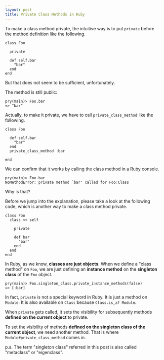 ```yaml
---
layout: post
title: Private Class Methods in Ruby
---
```


To make a class method private, the intuitive way is to put `private`
before the method definition like the following.

    class Foo

      private

      def self.bar
        "bar"
      end
    end

But that does not seem to be sufficient, unfortunately.

The method is still public:

    pry(main)> Foo.bar
    => "bar" 


Actually, to make it private, we have to call `private_class_method` like the
following.

    class Foo

      def self.bar
        "bar"
      end
      private_class_method :bar

    end

We can confirm that it works by calling the class method in a Ruby console.

    pry(main)> Foo.bar
    NoMethodError: private method `bar' called for Foo:Class


Why is that?

Before we jump into the explanation, please take a look at the following code,
which is another way to make a class method private.

    class Foo
      class << self

        private

        def bar
          "bar"
        end
      end
    end


In Ruby, as we know, __classes are just objects__.
When we define a "class method" on `Foo`, we are just defining an
__instance method__ on the __singleton class__ of the `Foo` object.

    pry(main)> Foo.singleton_class.private_instance_methods(false)
    => [:bar]


In fact, `private` is not a special keyword in Ruby. It is just a method on
`Module`. It is also available on `Class` because `Class.is_a? Module`.

When `private` gets called, it sets the visibility for subsequently methods
__defined on the current object__ to private.


To set the visibility of methods __defined on the singleton class of the current
object__, we need another method. That is where `Module#private_class_method` comes in.


p.s. The term "singleton class" referred in this post is also called "metaclass" or "eigenclass".


